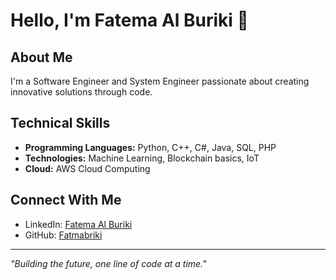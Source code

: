 # Hello, I'm Fatema Al Buriki 👋

## About Me
I'm a Software Engineer and System Engineer passionate about creating innovative solutions through code.

## Technical Skills
- **Programming Languages:** Python, C++, C#, Java, SQL, PHP
- **Technologies:** Machine Learning, Blockchain basics, IoT
- **Cloud:** AWS Cloud Computing

## Connect With Me
- LinkedIn: [Fatema Al Buriki](https://www.linkedin.com/in/fatema-al-buriki-5ba012293/)
- GitHub: [Fatmabriki](https://github.com/Fatmabriki)

---


*"Building the future, one line of code at a time."*
